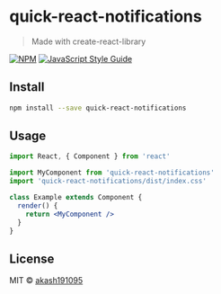 # quick-react-notifications

> Made with create-react-library

[![NPM](https://img.shields.io/npm/v/quick-react-notifications.svg)](https://www.npmjs.com/package/quick-react-notifications) [![JavaScript Style Guide](https://img.shields.io/badge/code_style-standard-brightgreen.svg)](https://standardjs.com)

## Install

```bash
npm install --save quick-react-notifications
```

## Usage

```jsx
import React, { Component } from 'react'

import MyComponent from 'quick-react-notifications'
import 'quick-react-notifications/dist/index.css'

class Example extends Component {
  render() {
    return <MyComponent />
  }
}
```

## License

MIT © [akash191095](https://github.com/akash191095)
